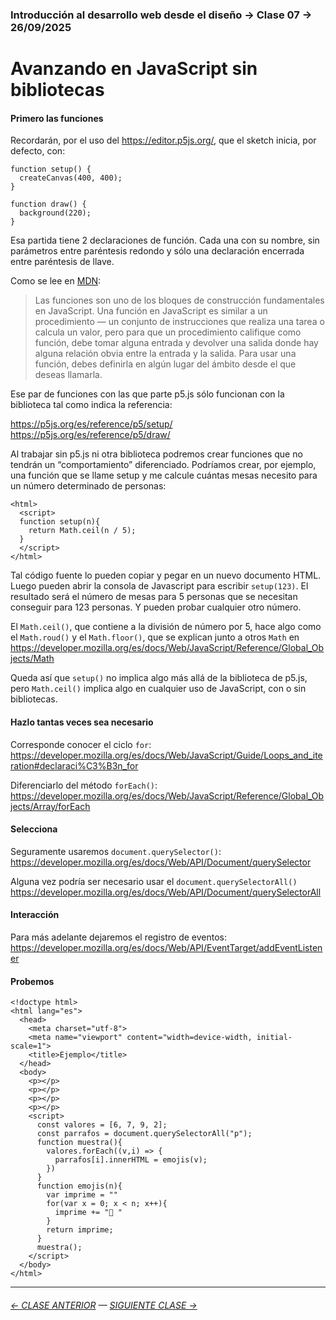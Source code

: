 ### Introducción al desarrollo web desde el diseño → Clase 07 → 26/09/2025

# Avanzando en JavaScript sin bibliotecas

#### Primero las funciones

Recordarán, por el uso del https://editor.p5js.org/, que el sketch inicia, por defecto, con:

```
function setup() {
  createCanvas(400, 400);
}

function draw() {
  background(220);
}
```

Esa partida tiene 2 declaraciones de función. Cada una con su nombre, sin parámetros entre paréntesis redondo y sólo una declaración encerrada entre paréntesis de llave. 

Como se lee en [MDN](https://developer.mozilla.org/es/docs/Web/JavaScript/Guide/Functions): 

> Las funciones son uno de los bloques de construcción fundamentales en JavaScript. Una función en JavaScript es similar a un procedimiento — un conjunto de instrucciones que realiza una tarea o calcula un valor, pero para que un procedimiento califique como función, debe tomar alguna entrada y devolver una salida donde hay alguna relación obvia entre la entrada y la salida. Para usar una función, debes definirla en algún lugar del ámbito desde el que deseas llamarla.

Ese par de funciones con las que parte p5.js sólo funcionan con la biblioteca tal como indica la referencia: 

https://p5js.org/es/reference/p5/setup/
https://p5js.org/es/reference/p5/draw/

Al trabajar sin p5.js ni otra biblioteca podremos crear funciones que no tendrán un “comportamiento” diferenciado. Podríamos crear, por ejemplo, una función que se llame setup y me calcule cuántas mesas necesito para un número determinado de personas: 

```
<html>
  <script>
  function setup(n){
    return Math.ceil(n / 5);
  }
  </script>
</html>
```

Tal código fuente lo pueden copiar y pegar en un nuevo documento HTML. Luego pueden abrir la consola de Javascript para escribir `setup(123)`. El resultado será el número de mesas para 5 personas que se necesitan conseguir para 123 personas. Y pueden probar cualquier otro número.

El `Math.ceil()`, que contiene a la división de número por 5, hace algo como el `Math.roud()` y el `Math.floor()`, que se explican junto a otros `Math` en https://developer.mozilla.org/es/docs/Web/JavaScript/Reference/Global_Objects/Math 

Queda así que `setup()` no implica algo más allá de la biblioteca de p5.js, pero `Math.ceil()` implica algo en cualquier uso de JavaScript, con o sin bibliotecas. 

#### Hazlo tantas veces sea necesario

Corresponde conocer el ciclo `for`: https://developer.mozilla.org/es/docs/Web/JavaScript/Guide/Loops_and_iteration#declaraci%C3%B3n_for

Diferenciarlo del método `forEach()`: https://developer.mozilla.org/es/docs/Web/JavaScript/Reference/Global_Objects/Array/forEach

#### Selecciona

Seguramente usaremos `document.querySelector()`: https://developer.mozilla.org/es/docs/Web/API/Document/querySelector

Alguna vez podría ser necesario usar el `document.querySelectorAll()` https://developer.mozilla.org/es/docs/Web/API/Document/querySelectorAll

#### Interacción

Para más adelante dejaremos el registro de eventos: https://developer.mozilla.org/es/docs/Web/API/EventTarget/addEventListener

#### Probemos

```
<!doctype html>
<html lang="es">
  <head>
    <meta charset="utf-8">
    <meta name="viewport" content="width=device-width, initial-scale=1">
    <title>Ejemplo</title>
  </head>
  <body>
    <p></p>
    <p></p>
    <p></p>
    <p></p>
    <script>
      const valores = [6, 7, 9, 2];
      const parrafos = document.querySelectorAll("p");
      function muestra(){
        valores.forEach((v,i) => {
          parrafos[i].innerHTML = emojis(v);
        })
      }
      function emojis(n){
        var imprime = ""
        for(var x = 0; x < n; x++){
          imprime += "🤧 "
        }
        return imprime;
      }
      muestra();
    </script>
  </body>
</html>
```

- - - - - - - - - - - -

###### [← CLASE ANTERIOR](https://github.com/profesorfaco/opr/tree/main/clase-06) — [SIGUIENTE CLASE →](https://github.com/profesorfaco/opr/tree/main/clase-08)
